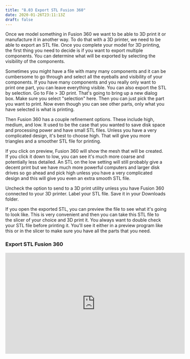```yaml
---
title: "8.03 Export STL Fusion 360"
date: 2020-01-26T23:11:13Z
draft: false
---
```


Once we model something in Fusion 360 we want to be able to 3D print it or manufacture it in another way. To do that with a 3D printer, we need to be able to export an STL file. Once you complete your model for 3D printing, the first thing you need to decide is if you want to export multiple components. You can determine what will be exported by selecting the visibility of the components.

Sometimes you might have a file with many many components and it can be cumbersome to go through and select all the eyeballs and visibility of your components. If you have many components and you really only want to print one part, you can leave everything visible. You can also export the STL by selection. Go to File > 3D print. That's going to bring up a new dialog box. Make sure you select "selection" here. Then you can just pick the part you want to print. Now even though you can see other parts, only what you have selected is what is printing.

Then Fusion 360 has a couple refinement options. These include high, medium, and low. It used to be the case that you wanted to save disk space and processing power and have small STL files. Unless you have a very complicated design, it's best to choose high. That will give you more triangles and a smoother STL file for printing.

If you click on preview, Fusion 360 will show the mesh that will be created. If you click it down to low, you can see it's much more coarse and potentially less detailed. An STL on the low setting will still probably give a decent print but we have much more powerful computers and larger disk drives so go ahead and pick high unless you have a very complicated design and this will give you even an extra smooth STL file.

Uncheck the option to send to a 3D print utility unless you have Fusion 360 connected to your 3D printer. Label your STL file. Save it in your Downloads folder.

If you open the exported STL, you can preview the file to see what it's going to look like. This is very convenient and then you can take this STL file to the slicer of your choice and 3D print it. You always want to double check your STL file before printing it. You'll see it either in a preview program like this or in the slicer to make sure you have all the parts that you need.

<div class="video-grid">

<div class="video-card">

### Export STL Fusion 360

<div class="iframe-16-9-container">
<iframe class="youTubeIframe" width="560" height="315" src="https://www.youtube.com/embed/I-ltiZdUFOA?rel=0" title="YouTube video player" frameborder="0" allow="accelerometer; autoplay; clipboard-write; encrypted-media; gyroscope; picture-in-picture; web-share" allowfullscreen></iframe>
</div>
</div>

</div>
